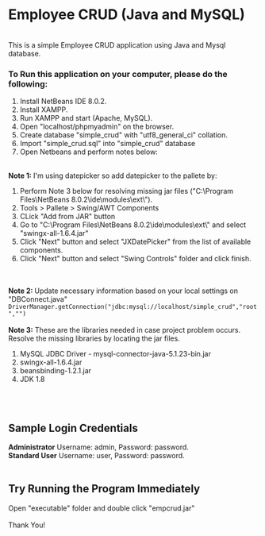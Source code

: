 <div>
	<h1>Employee CRUD (Java and MySQL)</h1>
	<br>
	This is a simple Employee CRUD application using Java and Mysql database.
	<br>
	<h3>To Run this application on your computer, please do the following:</h3>
	<ol>
		<li>Install NetBeans IDE 8.0.2.</li>
		<li>Install XAMPP.</li>
		<li>Run XAMPP  and start (Apache, MySQL).</li>
		<li>Open "localhost/phpmyadmin" on the browser.</li>
		<li>Create database "simple_crud" with "utf8_general_ci" collation.</li>
		<li>Import "simple_crud.sql" into "simple_crud" database</li>
		<li>Open Netbeans and perform notes below:</li>
	</ol>
	<br>
	<strong>Note 1:</strong> I'm using datepicker so add datepicker to the pallete by:
	<ol>
		<li>Perform Note 3 below for resolving missing jar files ("C:\Program Files\NetBeans 8.0.2\ide\modules\ext\").</li>
		<li>Tools > Pallete > Swing/AWT Components</li>
		<li>CLick "Add from JAR" button</li>
		<li>Go to "C:\Program Files\NetBeans 8.0.2\ide\modules\ext\" and select "swingx-all-1.6.4.jar"</li>
		<li>Click "Next" button and select "JXDatePicker" from the list of available components.</li>
		<li>Click "Next" button and select "Swing Controls" folder and click finish.</li>
	</ol>
	<br>
	<br>
	<strong>Note 2: </strong> Update necessary information based on your local settings on "DBConnect.java"
	<br>
	<code>DriverManager.getConnection("jdbc:mysql://localhost/simple_crud","root","")</code>
	<br>
	<br>
	<strong>Note 3:</strong> These are the libraries needed in case project problem occurs. Resolve the missing libraries by locating the jar files.
	<ol>
		<li>MySQL JDBC Driver - mysql-connector-java-5.1.23-bin.jar</li>
		<li>swingx-all-1.6.4.jar</li>
		<li>beansbinding-1.2.1.jar</li>
		<li>JDK 1.8</li>
	</ol>
	<br>
	<br>
	<h2>Sample Login Credentials</h2>
	<strong>Administrator</strong> Username: admin, Password: password.
	<br>
	<strong>Standard User</strong> Username: user, Password: password.
	<br>
	<br>
	<h2>Try Running the Program Immediately</h2>
	Open "executable" folder and double click "empcrud.jar"
	<br><br>
	Thank You!
</div>